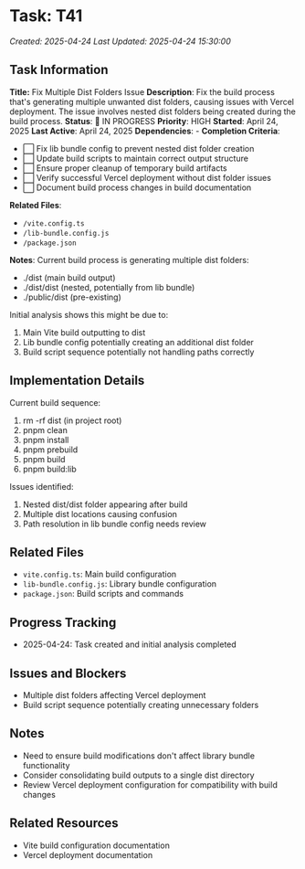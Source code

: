 # Task: T41
*Created: 2025-04-24*
*Last Updated: 2025-04-24 15:30:00*

## Task Information
**Title:** Fix Multiple Dist Folders Issue
**Description**: Fix the build process that's generating multiple unwanted dist folders, causing issues with Vercel deployment. The issue involves nested dist folders being created during the build process.
**Status**: 🔄 IN PROGRESS
**Priority**: HIGH
**Started**: April 24, 2025
**Last Active**: April 24, 2025
**Dependencies**: -
**Completion Criteria**:
- ⬜ Fix lib bundle config to prevent nested dist folder creation
- ⬜ Update build scripts to maintain correct output structure
- ⬜ Ensure proper cleanup of temporary build artifacts
- ⬜ Verify successful Vercel deployment without dist folder issues
- ⬜ Document build process changes in build documentation

**Related Files**:
- `/vite.config.ts`
- `/lib-bundle.config.js`
- `/package.json`

**Notes**:
Current build process is generating multiple dist folders:
- ./dist (main build output)
- ./dist/dist (nested, potentially from lib bundle)
- ./public/dist (pre-existing)

Initial analysis shows this might be due to:
1. Main Vite build outputting to dist
2. Lib bundle config potentially creating an additional dist folder
3. Build script sequence potentially not handling paths correctly

## Implementation Details
Current build sequence:
1. rm -rf dist (in project root)
2. pnpm clean
3. pnpm install
4. pnpm prebuild
5. pnpm build
6. pnpm build:lib

Issues identified:
1. Nested dist/dist folder appearing after build
2. Multiple dist locations causing confusion
3. Path resolution in lib bundle config needs review

## Related Files
- `vite.config.ts`: Main build configuration
- `lib-bundle.config.js`: Library bundle configuration
- `package.json`: Build scripts and commands

## Progress Tracking
- 2025-04-24: Task created and initial analysis completed

## Issues and Blockers
- Multiple dist folders affecting Vercel deployment
- Build script sequence potentially creating unnecessary folders

## Notes
- Need to ensure build modifications don't affect library bundle functionality
- Consider consolidating build outputs to a single dist directory
- Review Vercel deployment configuration for compatibility with build changes

## Related Resources
- Vite build configuration documentation
- Vercel deployment documentation